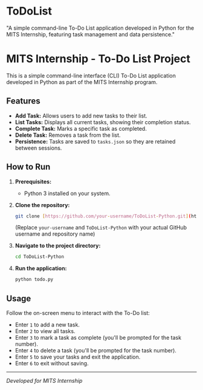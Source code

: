 # ToDoList
"A simple command-line To-Do List application developed in Python for the MITS Internship, featuring task management and data persistence."
# MITS Internship - To-Do List Project

This is a simple command-line interface (CLI) To-Do List application developed in Python as part of the MITS Internship program.

## Features

* **Add Task:** Allows users to add new tasks to their list.
* **List Tasks:** Displays all current tasks, showing their completion status.
* **Complete Task:** Marks a specific task as completed.
* **Delete Task:** Removes a task from the list.
* **Persistence:** Tasks are saved to `tasks.json` so they are retained between sessions.

## How to Run

1.  **Prerequisites:**
    * Python 3 installed on your system.

2.  **Clone the repository:**
    ```bash
    git clone [https://github.com/your-username/ToDoList-Python.git](https://github.com/your-username/ToDoList-Python.git)
    ```
    (Replace `your-username` and `ToDoList-Python` with your actual GitHub username and repository name)

3.  **Navigate to the project directory:**
    ```bash
    cd ToDoList-Python
    ```

4.  **Run the application:**
    ```bash
    python todo.py
    ```

## Usage

Follow the on-screen menu to interact with the To-Do list:
* Enter `1` to add a new task.
* Enter `2` to view all tasks.
* Enter `3` to mark a task as complete (you'll be prompted for the task number).
* Enter `4` to delete a task (you'll be prompted for the task number).
* Enter `5` to save your tasks and exit the application.
* Enter `6` to exit without saving.

---
*Developed for MITS Internship*
